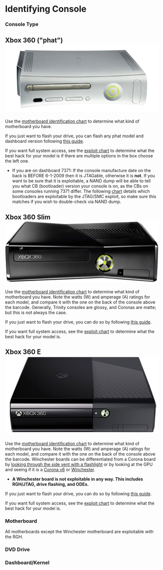 # Identifying Console

### Console Type

## Xbox 360 ("phat") ![phat](../media/EwSE9q7N-v5h6UDK3myuxOgxGH4uTJimWHW_HB1H150.png)

Use the [motherboard identification chart](http://i.imgur.com/Dcf9hQ4.png) to determine what kind of motherboard you have.

If you just want to flash your drive, you can flash any phat model and dashboard version following [this guide](https://www.se7ensins.com/forums/threads/█▬►►nooberts-flashing-guide-phat-slim-burner-max-payload-burn-games◄◄▬█.1150969/).

If you want full system access, see the [exploit chart](https://i.imgur.com/mQHFumb.png) to determine what the best hack for your model is if there are multiple options in the box choose the left one.

- If you are on dashboard 7371: If the console manufacture date on the back is BEFORE 6-1-2009 then it is JTAGable, otherwise it is **not**. If you want to be sure that it is exploitable, a NAND dump will be able to tell you what CB (bootloader) version your console is on, as the CBs on some consoles running 7371 differ. The following [chart](http://i.imgur.com/On7Sazo.jpg) details which bootloaders are exploitable by the JTAG/SMC exploit, so  make sure this matches if you wish to double-check via NAND dump.

## Xbox 360 Slim ![slim](../media/jcxqh2ZJ1NSQ29XzLEDCkc54udmtCohQSOsBSK5GSr8.png)

Use the [motherboard identification chart](http://i.imgur.com/Dcf9hQ4.png) to determine what kind of motherboard you have. Note the watts (W) and  amperage (A) ratings for each model, and compare it with the one on the  back of the console above the barcode. Generally, Trinity consoles are  glossy, and Coronas are matte; but this is not always the case. 

If you just want to flash your drive, you can do so by following [this guide](https://www.se7ensins.com/forums/threads/█▬►►nooberts-flashing-guide-phat-slim-burner-max-payload-burn-games◄◄▬█.1150969/).

If you want full system access, see the [exploit chart](https://i.imgur.com/mQHFumb.png) to determine what the best hack for your model is.

## Xbox 360 E ![e](../media/s8PiDSm7LE3SNWIjG7mjlFzlLuH_pmNCwz-yU7_TXnc.png)

Use the [motherboard identification chart](http://i.imgur.com/Dcf9hQ4.png) to determine what kind of motherboard you have. Note the watts (W) and  amperage (A) ratings for each model, and compare it with the one on the  back of the console above the barcode. Winchester boards can be  differentiated from a Corona board by [looking through the side vent with a flashlight](http://web.archive.org/save/_embed/https://obrazki.elektroda.pl/5184821800_1418893002.jpg) or by looking at the GPU and seeing if it is a [Corona v6](https://weekendmodder.com/images/corona_xcgpu.png) or [Winchester](https://weekendmodder.com/images/winchester_xcgpu.png).

- **A Winchester board is not exploitable in any way. This includes RGH/JTAG, drive flashing, and ODEs.**

If you just want to flash your drive, you can do so by following [this guide](https://www.se7ensins.com/forums/threads/█▬►►nooberts-flashing-guide-phat-slim-burner-max-payload-burn-games◄◄▬█.1150969/).

If you want full system access, see the [exploit chart](https://i.imgur.com/mQHFumb.png) to determine what the best hack for your model is.

### Motherboard

All motherboards except the Winchester motherboard are exploitable with the RGH.

### DVD Drive

### Dashboard/Kernel

